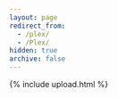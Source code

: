```yaml
---
layout: page
redirect_from:
  - /plex/
  - /Plex/
hidden: true
archive: false
---
```

{% include upload.html %}
